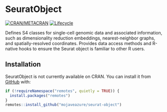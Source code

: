 
<!-- README.md is generated from README.Rmd. Please edit that file -->

# SeuratObject

<!-- badges: start -->

[![CRAN/METACRAN](https://img.shields.io/cran/v/SeuratObject)](https://cran.r-project.org/package=SeuratObject)
[![Lifecycle](https://img.shields.io/badge/lifecycle-experimental-orange.svg)](https://github.com/mojaveazure/seurat-object)
<!-- badges: end -->

Defines S4 classes for single-cell genomic data and associated
information, such as dimensionality reduction embeddings,
nearest-neighbor graphs, and spatially-resolved coordinates. Provides
data access methods and R-native hooks to ensure the Seurat object is
familiar to other R users.

## Installation

SeuratObject is not currently available on CRAN. You can install it from
[GitHub](https://github.com/mojaveazure/seurat-object) with:

``` r
if (!requireNamespace("remotes", quietly = TRUE)) {
  install.packages("remotes")
}
remotes::install_github("mojaveazure/seurat-object")
```
